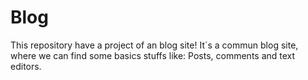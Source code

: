 # Blog
This repository have a project of an blog site!
It´s a commun blog site, where we can find some basics stuffs like: Posts, comments and text editors. 
